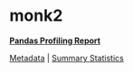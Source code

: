 # monk2

[**Pandas Profiling Report**](https://epistasislab.github.io/penn-ml-benchmarks/profile/monk2.html)

[Metadata](metadata.yaml) | [Summary Statistics](summary_stats.tsv)
